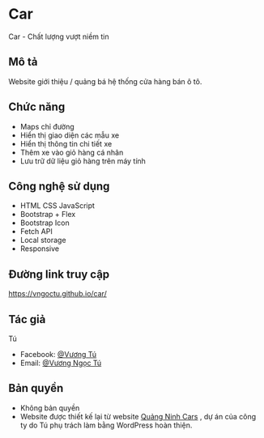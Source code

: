 # Car

Car - Chất lượng vượt niềm tin

## Mô tả

Website giới thiệu / quảng bá hệ thống cửa hàng bán ô tô.

## Chức năng

* Maps chỉ đường
* Hiển thị giao diện các mẫu xe
* Hiển thị thông tin chi tiết xe
* Thêm xe vào giỏ hàng cá nhân
* Lưu trữ dữ liệu giỏ hàng trên máy tính

## Công nghệ sử dụng

* HTML CSS JavaScript
* Bootstrap + Flex
* Bootstrap Icon
* Fetch API
* Local storage
* Responsive

## Đường link truy cập 

https://vngoctu.github.io/car/

## Tác giả

Tú

* Facebook: [@Vương Tú](https://www.facebook.com/tucutie)
* Email: [@Vương Ngọc Tú](mailto:ngoctu99qn@gmail.com)

## Bản quyền

* Không bản quyền
* Website được thiết kế lại từ website [Quảng Ninh Cars](https://quangninhcars.com) , dự án của công ty do Tú phụ trách làm bằng WordPress hoàn thiện.

